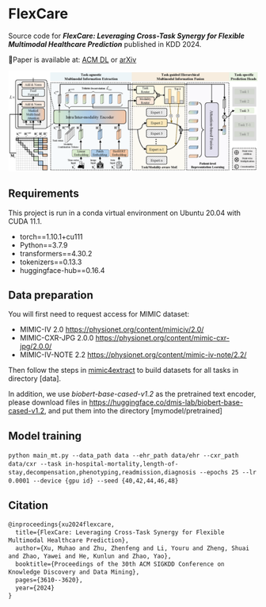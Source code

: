 # FlexCare
Source code for ***FlexCare: Leveraging Cross-Task Synergy for Flexible Multimodal Healthcare Prediction*** published in KDD 2024.

📄Paper is available at: <a href="https://arxiv.org/abs/2406.11928" target="_blank">ACM DL</a> or <a href="https://arxiv.org/abs/2406.11928" target="_blank">arXiv</a>

![image](pic/framework.png)

Requirements
----
This project is run in a conda virtual environment on Ubuntu 20.04 with CUDA 11.1. 
+ torch==1.10.1+cu111
+ Python==3.7.9
+ transformers==4.30.2
+ tokenizers==0.13.3
+ huggingface-hub==0.16.4

Data preparation
----
You will first need to request access for MIMIC dataset:
+ MIMIC-IV 2.0 https://physionet.org/content/mimiciv/2.0/
+ MIMIC-CXR-JPG 2.0.0 https://physionet.org/content/mimic-cxr-jpg/2.0.0/
+ MIMIC-IV-NOTE 2.2 https://physionet.org/content/mimic-iv-note/2.2/

Then follow the steps in [mimic4extract](mimic4extract/README.md) to build datasets for all tasks in directory [data].

In addition, we use _biobert-base-cased-v1.2_ as the pretrained text encoder, please download files in https://huggingface.co/dmis-lab/biobert-base-cased-v1.2, and put them into the directory [mymodel/pretrained]

Model training
----
``
python main_mt.py --data_path data --ehr_path data/ehr --cxr_path data/cxr --task in-hospital-mortality,length-of-stay,decompensation,phenotyping,readmission,diagnosis --epochs 25 --lr 0.0001 --device {gpu id} --seed {40,42,44,46,48}
``

Citation
----
```
@inproceedings{xu2024flexcare,
  title={FlexCare: Leveraging Cross-Task Synergy for Flexible Multimodal Healthcare Prediction},
  author={Xu, Muhao and Zhu, Zhenfeng and Li, Youru and Zheng, Shuai and Zhao, Yawei and He, Kunlun and Zhao, Yao},
  booktitle={Proceedings of the 30th ACM SIGKDD Conference on Knowledge Discovery and Data Mining},
  pages={3610--3620},
  year={2024}
}
```
